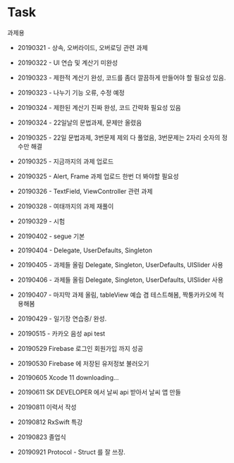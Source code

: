  # Task
과제용                      
      
* 20190321 - 상속, 오버라이드, 오버로딩 관련 과제 
* 20190322 - UI 연습 및 계산기 미완성
* 20190323 - 제한적 계산기 완성, 코드를 좀더 깔끔하게 만들어야 할 필요성 있음.   
* 20190323 - 나누기 기능 오류, 수정 예정
* 20190324 - 제한된 계산기 진짜 완성, 코드 간략화 필요성 있음  
* 20190324 - 22일날의 문법과제, 문제만 올렸음 
* 20190325 - 22일 문법과제, 3번문제 제외 다 풀었음, 3번문제는 2자리 숫자의 정수만 해결   
* 20190325 - 지금까지의 과제 업로드
* 20190325 - Alert, Frame 과제 업로드 한번 더 봐야할 필요성  
* 20190326 - TextField, ViewController 관련 과제
* 20190328 - 여태까지의 과제 재풀이  
* 20190329 - 시험          
* 20190402 - segue 기본
* 20190404 - Delegate, UserDefaults, Singleton
* 20190405 - 과제들 올림 Delegate, Singleton, UserDefaults, UISlider 사용
* 20190406 - 과제들 올림 Delegate, Singleton, UserDefaults, UISlider 사용
* 20190407 - 마지막 과제 올림, tableView 예습 겸 테스트해봄, 짝퉁카카오에 적용해봄

* 20190429 - 일기장 연습중/ 완성.  
* 20190515 - 카카오 음성 api test

* 20190529 Firebase 로그인 회원가입 까지 성공
* 20190530 Firebase 에 저장된 유저정보 불러오기

* 20190605 Xcode 11 downloading...       
   
* 20190611 SK DEVELOPER 에서 날씨 api 받아서 날씨 앱 만들
* 20190811 이력서 작성
* 20190812 RxSwift 특강       
* 20190823 졸업식            
       
* 20190921 Protocol - Struct 를 잘 쓰장.              

   
                 
          
